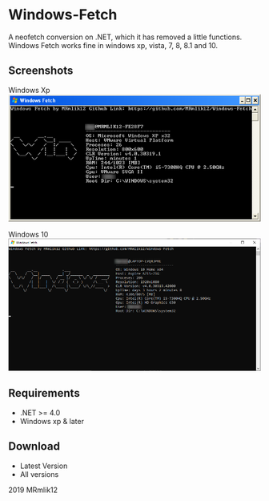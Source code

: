 # Windows-Fetch
A neofetch conversion on .NET, which it has removed a little functions. Windows Fetch
works fine in windows xp, vista, 7, 8, 8.1 and 10. 

## Screenshots

Windows Xp  
![winxp](img/winxp.bmp)

Windows 10  
![winten](img/windows10.png)

## Requirements
* .NET >= 4.0
* Windows xp & later

## Download
* Latest Version
* All versions

2019 MRmlik12